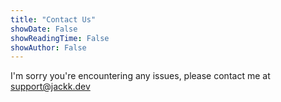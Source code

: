 ```yaml
---
title: "Contact Us"
showDate: False
showReadingTime: False
showAuthor: False
---
```

I'm sorry you're encountering any issues, please contact me at [support@jackk.dev](mailto:support@jackk.dev?subject=[Light-Meter])